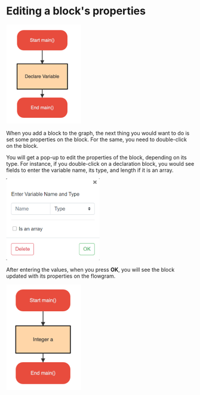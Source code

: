 # Editing a block's properties

<img src="images/edit-block-1.png" width="200" />

When you add a block to the graph, the next thing you would want to do is set some
properties on the block. For the same, you need to double-click on the block.

You will get a pop-up to edit the properties of the block, depending on its type.
For instance, if you double-click on a declaration block, you would see fields to enter the 
variable name, its type, and length if it is an array.

<img src="images/edit-block-2.PNG" width="250" />

After entering the values, when you press **OK**, you will see the block updated
with its properties on the flowgram.

<img src="images/edit-block-3.png" width="200" />
